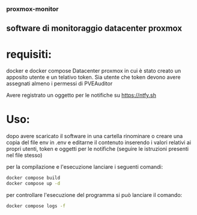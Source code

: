 ### proxmox-monitor
## software di monitoraggio datacenter proxmox

# requisiti: 
docker e docker compose
Datacenter proxmox in cui è stato creato un apposito utente e un telativo token. Sia utente che token devono avere assegnati almeno i permessi di PVEAuditor

Avere registrato un oggetto per le notifiche su https://ntfy.sh 
# Uso:

dopo avere scaricato il software in una cartella rinominare o creare una copia del file env in .env e editarne il contenuto inserendo i valori relativi ai propri utenti, token e oggetti per le notifiche (seguire le istruzioni presenti nel file stesso)

per la compilazione e l'esecuzione lanciare i seguenti comandi:

```bash
docker compose build
docker compose up -d
```

per controllare l'esecuzione del programma si può lanciare il comando:
```bash
docker compose logs -f
```

